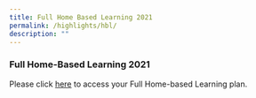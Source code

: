 ```yaml
---
title: Full Home Based Learning 2021
permalink: /highlights/hbl/
description: ""
---
```

### Full Home-Based Learning 2021

Please click [here](https://sites.google.com/moe.edu.sg/hblytps/home) to access your Full Home-based Learning plan.